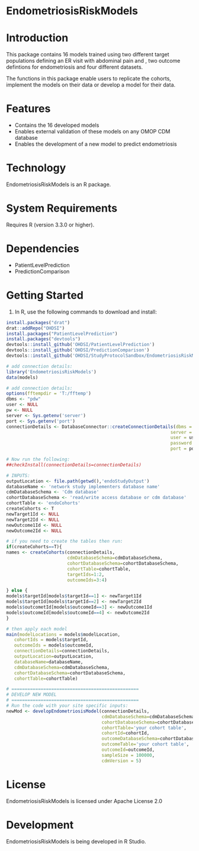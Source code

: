 EndometriosisRiskModels
======================

  Introduction
============
  This package contains 16 models trained using two different target populations defining an ER visit with abdominal pain and , two outcome defintions for endometriosis and four different datasets.
  
  The functions in this package enable users to replicate the cohorts, implement the models on their data or develop a model for their data.


Features
========
  - Contains the 16 developed models
  - Enables external validation of these models on any OMOP CDM database
  - Enables the development of a new model to predict endometriosis

Technology
==========
  EndometriosisRiskModels is an R package.

System Requirements
===================
  Requires R (version 3.3.0 or higher).

Dependencies
============
  * PatientLevelPrediction
  * PredictionComparison

Getting Started
===============
  1. In R, use the following commands to download and install:

  ```r
install.packages("drat")
drat::addRepo("OHDSI")
install.packages("PatientLevelPrediction")
install.packages("devtools")
devtools::install_github('OHDSI/PatientLevelPrediction')
devtools::install_github('OHDSI/PredictionComparison')
devtools::install_github('OHDSI/StudyProtocolSandbox/EndometriosisRiskModels')

# add connection details:
library('EndometriosisRiskModels')
data(models)

# add connection details:
options(fftempdir = 'T:/fftemp')
dbms <- "pdw"
user <- NULL
pw <- NULL
server <- Sys.getenv('server')
port <- Sys.getenv('port')
connectionDetails <- DatabaseConnector::createConnectionDetails(dbms = dbms,
                                                                server = server,
                                                                user = user,
                                                                password = pw,
                                                                port = port)

# Now run the following:
##checkInstall(connectionDetails=connectionDetails)

# INPUTS:
outputLocation <- file.path(getwd(),'endoStudyOutput')
databaseName <- 'network study implementers database name'
cdmDatabaseSchema <- 'Cdm database'
cohortDatabaseSchema <- 'read/write access database or cdm database'
cohortTable <- 'endoCohorts'
createCohorts <- T
newTarget1Id <- NULL
newTarget2Id <- NULL
newOutcome1Id <- NULL
newOutcome2Id <- NULL

# if you need to create the tables then run:
if(createCohorts==T){
  names <- createCohorts(connectionDetails,
                         cdmDatabaseSchema=cdmDatabaseSchema,
                         cohortDatabaseSchema=cohortDatabaseSchema,
                         cohortTable=cohortTable,
                         targetIds=1:2,
                         outcomeIds=3:4)
  
} else {
  models$targetId[models$targetId==1] <- newTarget1Id
  models$targetId[models$targetId==2] <- newTarget2Id
  models$outcometId[models$outcomeId==3] <- newOutcome1Id
  models$outcomeId[models$outcomeId==4] <- newOutcome2Id
}

# then apply each model
main(modelLocations = models$modelLocation,
     cohortIds = models$targetId,
     outcomeIds = models$outcomeId,
     connectionDetails=connectionDetails,
     outputLocation=outputLocation,
     databaseName=databaseName, 
     cdmDatabaseSchema=cdmDatabaseSchema,
     cohortDatabaseSchema=cohortDatabaseSchema, 
     cohortTable=cohortTable)

# ================================================
# DEVELOP NEW MODEL
# ================================================
# Run the code with your site specific inputs:
newMod <- developEndometriosisModel(connectionDetails,
                                      cdmDatabaseSchema=cdmDatabaseSchema,
                                      cohortDatabaseSchema=cohortDatabaseSchema,
                                      cohortTable='your cohort table',
                                      cohortId=cohortId,
                                      outcomeDatabaseSchema=cohortDatabaseSchema,
                                      outcomeTable='your cohort table',
                                      outcomeId=outcomeId,
                                      sampleSize = 100000,
                                      cdmVersion = 5)

```

License
=======
  EndometriosisRiskModels is licensed under Apache License 2.0

Development
===========
  EndometriosisRiskModels is being developed in R Studio.

